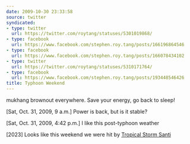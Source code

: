 ```yaml
---
date: 2009-10-30 23:33:58
source: twitter
syndicated:
- type: twitter
  url: https://twitter.com/roytang/statuses/5301019868/
- type: facebook
  url: https://www.facebook.com/stephen.roy.tang/posts/166196864546
- type: facebook
  url: https://www.facebook.com/stephen.roy.tang/posts/166078434102
- type: twitter
  url: https://twitter.com/roytang/statuses/5310171764/
- type: facebook
  url: https://www.facebook.com/stephen.roy.tang/posts/193448546426
title: Typhoon Weekend
---
```


mukhang brownout everywhere. Save your energy, go back to sleep!

<time>[Sat, Oct. 31, 2009, 9 a.m.]</time> Power is back, but is it stable?

<time>[Sat, Oct. 31, 2009, 4:42 p.m.]</time> I like this post-typhoon weather

<time>[2023]</time> Looks like this weekend we were hit by [Tropical Storm Santi](https://en.wikipedia.org/wiki/2009_Pacific_typhoon_season#Typhoon_Mirinae_(Santi))